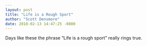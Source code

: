 ```yaml
---
layout: post
title: "Life is a Rough Sport"
author: "Scott Densmore"
date: 2018-02-13 14:47:25 -0800
---
```


Days like these the phrase “Life is a rough sport” really rings true.
